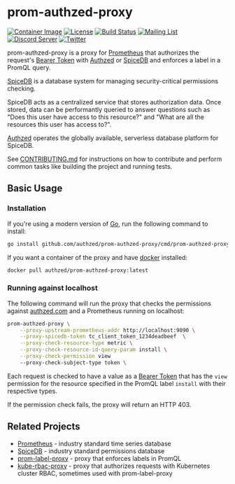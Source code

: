 # prom-authzed-proxy

[![Container Image](https://img.shields.io/github/v/release/authzed/prom-authzed-proxy?color=%232496ED&label=container&logo=docker "Container Image")](https://quay.io/repository/authzed/prom-authzed-proxy)
[![License](https://img.shields.io/badge/license-Apache--2.0-blue.svg)](https://www.apache.org/licenses/LICENSE-2.0.html)
[![Build Status](https://github.com/authzed/prom-authzed-proxy/workflows/Build%20&%20Test/badge.svg)](https://github.com/authzed/prom-authzed-proxy/actions)
[![Mailing List](https://img.shields.io/badge/email-google%20groups-4285F4)](https://groups.google.com/g/authzed-oss)
[![Discord Server](https://img.shields.io/discord/844600078504951838?color=7289da&logo=discord "Discord Server")](https://discord.gg/jTysUaxXzM)
[![Twitter](https://img.shields.io/twitter/follow/authzed?color=%23179CF0&logo=twitter&style=flat-square)](https://twitter.com/authzed)

prom-authzed-proxy is a proxy for [Prometheus] that authorizes the request's [Bearer Token] with [Authzed] or [SpiceDB] and enforces a label in a PromQL query.

[SpiceDB] is a database system for managing security-critical permissions checking.

SpiceDB acts as a centralized service that stores authorization data.
Once stored, data can be performantly queried to answer questions such as "Does this user have access to this resource?" and "What are all the resources this user has access to?".

[Authzed] operates the globally available, serverless database platform for SpiceDB.

See [CONTRIBUTING.md] for instructions on how to contribute and perform common tasks like building the project and running tests.

[Prometheus]: https://prometheus.io
[prom-label-proxy]: https://github.com/prometheus-community/prom-label-proxy
[Bearer Token]: https://datatracker.ietf.org/doc/html/rfc6750#section-2.1
[Authzed]: https://authzed.com
[SpiceDB]: https://github.com/authzed/spicedb
[CONTRIBUTING.md]: CONTRIBUTING.md

## Basic Usage

### Installation

If you're using a modern version of [Go], run the following command to install:

```sh
go install github.com/authzed/prom-authzed-proxy/cmd/prom-authzed-proxy
```

If you want a container of the proxy and have [docker] installed:

```sh
docker pull authzed/prom-authzed-proxy:latest
```

[Go]: https://golang.org/dl/
[docker]: https://www.docker.com/products/docker-desktop

### Running against localhost

The following command will run the proxy that checks the permissions against [authzed.com] and a Prometheus running on localhost:

```sh
prom-authzed-proxy \
    --proxy-upstream-prometheus-addr http://localhost:9090 \
    --proxy-spicedb-token tc_client_token_1234deadbeef  \
    --proxy-check-resource-type metric \
    --proxy-check-resource-id-query-param install \
    --proxy-check-permission view
    --proxy-check-subject-type token \
```

Each request is checked to have a value as a [Bearer Token] that has the `view` permission for the resource specified in the PromQL label `install` with their respective types.

If the permission check fails, the proxy will return an HTTP 403.

[authzed.com]: https://authzed.com
[Bearer Token]: https://datatracker.ietf.org/doc/html/rfc6750#section-2.1

## Related Projects

- [Prometheus] - industry standard time series database
- [SpiceDB] - industry standard permissions database
- [prom-label-proxy] - proxy that enforces labels in PromQL
- [kube-rbac-proxy] - proxy that authorizes requests with Kubernetes cluster RBAC, sometimes used with prom-label-proxy

[kube-rbac-proxy]: https://github.com/brancz/kube-rbac-proxy
[SpiceDB]: https://github.com/authzed/spicedb
